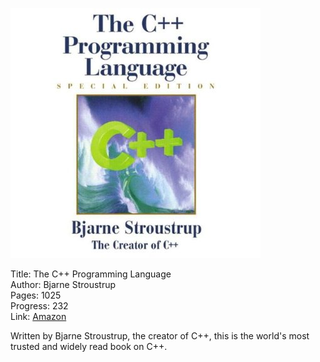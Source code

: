 ![Book cover](cover.jpg)

Title: The C++ Programming Language<br>
Author: Bjarne Stroustrup<br>
Pages:    1025<br>
Progress:  232<br>
Link: [Amazon](http://www.amazon.com/The-Programming-Language-Special-Edition/dp/0201700735)<br>

Written by Bjarne Stroustrup, the creator of C++, this is the world's most trusted and widely read book on C++.
